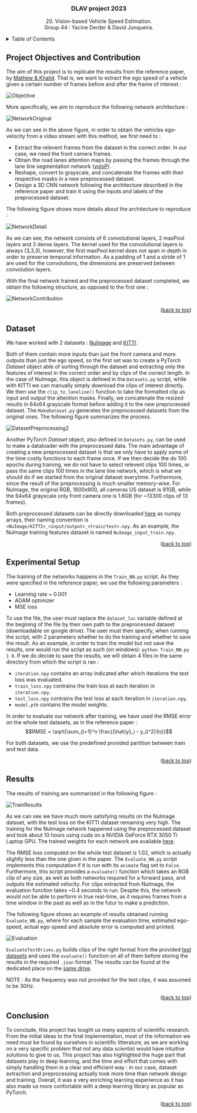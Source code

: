 <!-- Improved compatibility of back to top link: See: https://github.com/othneildrew/Best-README-Template/pull/73 -->
<a name="readme-top"></a>
<!--
*** Thanks for checking out the Best-README-Template. If you have a suggestion
*** that would make this better, please fork the repo and create a pull request
*** or simply open an issue with the tag "enhancement".
*** Don't forget to give the project a star!
*** Thanks again! Now go create something AMAZING! :D
-->



<!-- PROJECT SHIELDS -->
<!--
*** I'm using markdown "reference style" links for readability.
*** Reference links are enclosed in brackets [ ] instead of parentheses ( ).
*** See the bottom of this document for the declaration of the reference variables
*** for contributors-url, forks-url, etc. This is an optional, concise syntax you may use.
*** https://www.markdownguide.org/basic-syntax/#reference-style-links
-->
<!-- 
[![Contributors][contributors-shield]][contributors-url]
[![Forks][forks-shield]][forks-url]
[![Stargazers][stars-shield]][stars-url]
[![Issues][issues-shield]][issues-url]
[![MIT License][license-shield]][license-url]
[![LinkedIn][linkedin-shield]][linkedin-url] 
-->

<!-- PROJECT LOGO -->
<br />
<div align="center">

  <h3 align="center">DLAV project 2023</h3>

  <p align="center">
    20. Vision-based Vehicle Speed Estimation.
    <br />
    Group 44 : Yacine Derder & David Junqueira.
  </p>
</div>


<!-- TABLE OF CONTENTS -->
<details>
  <summary>Table of Contents</summary>
  <ol>
    <li>
      <a href="#project-objectives-and-contribution">Project Objectives</a>
    </li>
    <li>
      <a href="#dataset">Dataset</a>
    </li>
    <li>
      <a href="#experimental-setup">Experimental Setup</a>
    </li>
    <li>
      <a href="#results">Results</a>
    </li>
    <li>
      <a href="#conclusion">Conclusion</a>
    </li>
  </ol>
</details>



<!-- PROJECT OBJECTIVES AND CONTRIBUTION -->
## Project Objectives and Contribution

The aim of this project is to replicate the results from the reference paper, by [Mathew & Khalid](https://arxiv.org/pdf/2212.05432.pdf). That is, we want to extract the ego speed of a vehicle given a certain number of frames before and after the frame of interest : 

<img src="Figures\Objective.png" alt="Objective">

More specifically, we aim to reproduce the following network architecture :

<img src="Figures\NetworkOriginal.png" alt="NetworkOriginal">

As we can see in the above figure, in order to obtain the vehicles ego-velocity from a video stream with this method, we first need to :
* Extract the relevent frames from the dataset in the correct order. In our case, we need the front camera frames.
* Obtain the road lanes attention maps by passing the frames through the lane line segmentation network ([yoloP](https://github.com/hustvl/YOLOP)).
* Reshape, convert to grayscale, and concatenate the frames with their respective masks in a new preprocessed dataset.
* Design a 3D CNN network following the architecture described in the reference paper and train it using the inputs and labels of the preprocessed dataset.

The following figure shows more details about the architecture to reproduce :

<img src="Figures\NetworkDetail.png" alt="NetworkDetail">

As we can see, the network consists of 6 convolutional layers, 2 maxPool layers and 3 dense layers. The kernel used for the convolutional layers is always (3,3,3), however, the first maxPool kernel does not span in depth in order to preserve temporal information. As a padding of 1 and a stride of 1 are used for the convolutions, the dimensions are preserved between convolution layers.

With the final network trained and the preprocessed dataset completed, we obtain the following structure, as opposed to the first one :

<img src="Figures\NetworkContribution.png" alt="NetworkContribution">

<p align="right">(<a href="#readme-top">back to top</a>)</p>

<!-- DATASET -->
## Dataset

We have worked with 2 datasets : [NuImage](https://www.nuscenes.org/nuimages) and [KITTI](https://www.cvlibs.net/datasets/kitti/).

Both of them contain more inputs than just the front camera and more outputs than just the ego speed, so the first set was to create a PyTorch _Dataset_ object able of sorting through the dataset and extracting only the features of interest in the correct order and by clips of the correct length. In the case of NuImage, this object is defined in the `Datasets.py` script, while with KITTI we can manually simply download the clips of interest directly. We then use the `clip_to_laneline()` function to take the formatted clip as input and output the attention masks. Finally, we concatenate the resized results in 64x64 grayscale format before adding it to the new preprocessed dataset. The `MakeDataset.py` generates the preprocessed datasets from the original ones. The following figure summarizes the process.

<img src="Figures\DatasetPreprocessing2.png" alt="DatasetPreprocessing2">

Another PyTorch _Dataset_ object, also defined in `Datasets.py`, can be used to make a dataloader with the preprocessed data. The main advantage of creating a new preprocessed dataset is that we only have to apply some of the time costly functions to each frame once. If we then decide the do 100 epochs during training, we do not have to select relevent clips 100 times, or pass the same clips 100 times in the lane line network, which is what we should do if we started from the original dataset everytime. Furthermore, since the result of the preprocessing is much smaller memory-wise. For NuImage, the original RGB, 1600x900, all cameras US dataset is 91GB, while the 64x64 grayscale only front camera one is 1.6GB (for ~13300 clips of 13 frames).

Both preprocessed datasets can be directly downloaded [here](https://drive.google.com/drive/folders/1U_DB388k41wZYvP8C2IXk6FzKInPLSbG?usp=sharing) as numpy arrays, their naming convention is `<NuImage/KITTI>_<input/output>_<train/test>.npy`. As an example, the NuImage training features dataset is named `NuImage_input_train.npy`.

<p align="right">(<a href="#readme-top">back to top</a>)</p>

<!-- EXPERIMENTAL SETUP -->
## Experimental Setup

The training of the networks happens in the `Train_NN.py` script. As they were specified in the reference paper, we use the following parameters : 

* Learning rate = 0.001
* ADAM optimizer
* MSE loss

To use the file, the user must replace the `dataset_loc` variable defined at the begining of the file by their own path to the preprocessed dataset (downloadable on google drive). The user must then specify, when running the script, with 2 parameters whether to do the training and whether to save the result. As an example, in order to train the model but not save the results, one would run the script as such (on windows): `python Train_NN.py 1 0`. If we do decide to save the results, we will obtain 4 files in the same directory from which the script is ran :

* `iteration.npy` contains an array indicated after which iterations the test loss was evaluated.
* `train_loss.npy` contrains the train loss at each iteration in `iteration.npy`.
* `test_loss.npy` contrains the test loss at each iteration in `iteration.npy`.
* `model.pth` contains the model weights.

In order to evaluate our network after training, we have used the RMSE error on the whole test datasets, as in the reference paper : 
$$RMSE = \sqrt{\sum_{i=1}^n \frac{(\hat{y}_i - y_i)^2}{n}}$$

For both datasets, we use the predefined provided partition between train and test data.

<p align="right">(<a href="#readme-top">back to top</a>)</p>

<!-- RESULTS -->
## Results

The results of training are summarized in the following figure :

<img src="Figures\TrainResults.png" alt="TrainResults">

As we can see we have much more satisfying results on the NuImage dataset, with the test loss on the KITTI dataset remaining very high. The training for the NuImage network happened using the preprocessed dataset and took about 10 hours using cuda on a NVIDIA GeForce RTX 3050 Ti Laptop GPU. The trained weights for each network are available [here](https://drive.google.com/drive/folders/1U_DB388k41wZYvP8C2IXk6FzKInPLSbG?usp=sharing).

The RMSE loss computed on the whole test dataset is 1.02, which is actually slightly less than the one given in the paper. The `Evaluate_NN.py` script implements this computation if it is run with its `animate` flag set to `False`. Furthermore, this script provides a `evaluate()` function which takes an RGB clip of any size, as well as both networks required for a forward pass, and outputs the estimated velocity. For clips extracted from NuImage, the evaluation function takes ~0.4 seconds to run. Despite this, the network would not be able to perform in true real-time, as it requires frames from a time window in the past as well as in the futur to make a prediction.

The following figure shows an example of results obtained running `Evaluate_NN.py`, where for each sample the evaluation time, estimated ego-speed, actual ego-speed and absolute error is computed and printed.

<img src="Figures\Evaluation.png" alt="Evaluation">

`EvaluateTestDrives.py` builds clips of the right format from the provided [test datasets](https://drive.google.com/drive/folders/16xf0AF9zgWAuK6Xyr5xK85t77hM3BwAv) and uses the `evaluate()` function on all of them before storing the results in the required `.json` format. The results can be found at the dedicated place on the [same drive](https://drive.google.com/drive/folders/1OgSYpEttJQSREDNMQVNPdaOmjBM9xMXC).

NOTE : As the frequency was not provided for the test clips, it was assumed to be 30Hz.

<p align="right">(<a href="#readme-top">back to top</a>)</p>

<!-- CONCLUSION -->
## Conclusion

To conclude, this project has tought us many aspects of scientific research. From the initial ideas to the final implementation, most of the information we need must be found by ourselves in scientific litterature, as we are working on a very specific problem that not any data scientist would have intuitive solutions to give to us. This project has also highlighted the huge part that datasets play in deep learning, and the time and effort that comes with simply handling them in a clear and efficient way : in our case, dataset extraction and preprocessing actually took more time than network design and training. Overall, it was a very enriching learning experience as it has also made us more confortable with a deep learning library as popular as PyTorch.

<p align="right">(<a href="#readme-top">back to top</a>)</p>



